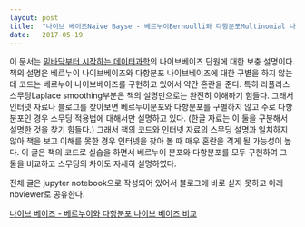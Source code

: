 ```yaml
---
layout: post
title:  "나이브 베이즈Naive Bayse - 베르누이Bernoulli와 다항분포Multinomial 나이브 베이즈 비교"
date:   2017-05-19 
---
```

이 문서는 [밑바닥부터 시작하는 데이터과학][grus]의 나이브베이즈 단원에 대한 보충 설명이다. 책의 설명은
베르누이 나이브베이즈와 다항분포 나이브베이즈에 대한 구별을 하지 않는데 코드는 베르누이 나이브베이즈를
구현하고 있어서 약간 혼란을 준다. 
특히 라플라스 스무딩Laplace smoothing부분은 책의 설명만으로는 완전히 이해하기 힘들다.
그래서 인터넷 자료나 블로그를 찾아보면 베르누이분포와 다항분포를 구별하지 않고 주로 
다항분포인 경우 스무딩 적용법에 대해서만 설명하고 있다. (한글 자료는 이 둘을 구분해서 설명한 것을 찾기 힘들다.)
그래서 책의 코드와 인터넷 자료의 스무딩 설명과 일치하지 않아 책을 보고 이해를 못한 경우 인터넷을 찾아 볼 때 매우 혼란을 격게 될 가능성이 높다.
이 글은 책의 코드로 실습을 하면서 베르누이 분포와 다항분포를 모두 구현하여 그 둘을 비교하고
스무딩의 차이도 자세히 설명하였다.
 
전체 글은 jupyter notebook으로 작성되어 있어서 블로그에 바로 싣지 못하고 아래 nbviewer로 공유한다.

[나이브 베이즈 - 베르누이와 다항분포 나이브 베이즈 비교][naive]

[grus]: http://www.aladin.co.kr/shop/wproduct.aspx?ItemId=84725482
[naive]: http://nbviewer.jupyter.org/github/metamath1/ml-simple-works/blob/master/naive/naive.ipynb 
